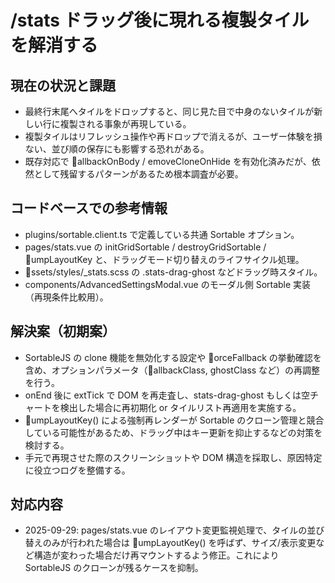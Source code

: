 # /stats ドラッグ後に現れる複製タイルを解消する

## 現在の状況と課題
- 最終行末尾へタイルをドロップすると、同じ見た目で中身のないタイルが新しい行に複製される事象が再現している。
- 複製タイルはリフレッシュ操作や再ドロップで消えるが、ユーザー体験を損ない、並び順の保存にも影響する恐れがある。
- 既存対応で allbackOnBody / emoveCloneOnHide を有効化済みだが、依然として残留するパターンがあるため根本調査が必要。

## コードベースでの参考情報
- plugins/sortable.client.ts で定義している共通 Sortable オプション。
- pages/stats.vue の initGridSortable / destroyGridSortable / umpLayoutKey と、ドラッグモード切り替えのライフサイクル処理。
- ssets/styles/_stats.scss の .stats-drag-ghost などドラッグ時スタイル。
- components/AdvancedSettingsModal.vue のモーダル側 Sortable 実装（再現条件比較用）。

## 解決案（初期案）
- SortableJS の clone 機能を無効化する設定や orceFallback の挙動確認を含め、オプションパラメータ（allbackClass, ghostClass など）の再調整を行う。
- onEnd 後に 
extTick で DOM を再走査し、stats-drag-ghost もしくは空チャートを検出した場合に再初期化 or タイルリスト再適用を実施する。
- umpLayoutKey() による強制再レンダーが Sortable のクローン管理と競合している可能性があるため、ドラッグ中はキー更新を抑止するなどの対策を検討する。
- 手元で再現させた際のスクリーンショットや DOM 構造を採取し、原因特定に役立つログを整備する。

## 対応内容
- 2025-09-29: pages/stats.vue のレイアウト変更監視処理で、タイルの並び替えのみが行われた場合は umpLayoutKey() を呼ばず、サイズ/表示変更など構造が変わった場合だけ再マウントするよう修正。これにより SortableJS のクローンが残るケースを抑制。
